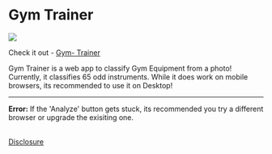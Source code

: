 # Gym Trainer

![](https://github.com/cabhijith/Gym-Trainer/blob/master/Example.gif)

Check it out - [Gym- Trainer](https://gym-trainer.onrender.com/)<br>


Gym Trainer is a web app to classify Gym Equipment from a photo! Currently, it classifies 65 odd instruments. While it does work on mobile browsers, its recommended to use it on Desktop!

<hr>
<b>Error:</b> If the 'Analyze' button gets stuck, its recommended you try a different browser or upgrade the exisiting one. 
<br>
<br>

[Disclosure](https://github.com/cabhijith/Gym-Trainer/blob/master/app/Disclosure.md)
